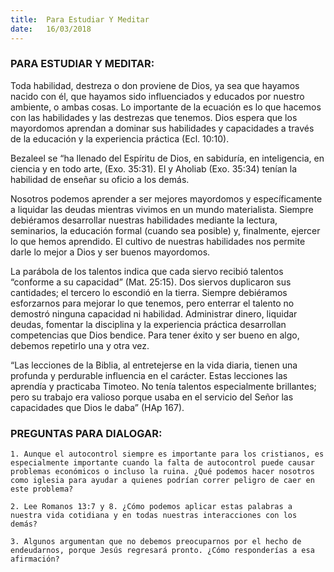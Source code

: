 ```yaml
---
title:  Para Estudiar Y Meditar
date:   16/03/2018
---
```


### PARA ESTUDIAR Y MEDITAR:

Toda habilidad, destreza o don proviene de Dios, ya sea que hayamos nacido con él, que hayamos sido influenciados y educados por nuestro ambiente, o ambas cosas. Lo importante de la ecuación es lo que hacemos con las habilidades y las destrezas que tenemos. Dios espera que los mayordomos aprendan a dominar sus habilidades y capacidades a través de la educación y la experiencia práctica (Ecl. 10:10). 

Bezaleel se “ha llenado del Espíritu de Dios, en sabiduría, en inteligencia, en ciencia y en todo arte, (Exo. 35:31). El y Aholiab (Exo. 35:34) tenían la habilidad de enseñar su oficio a los demás.

Nosotros podemos aprender a ser mejores mayordomos y específicamente a liquidar las deudas mientras vivimos en un mundo materialista. Siempre debiéramos desarrollar nuestras habilidades mediante la lectura, seminarios, la educación formal (cuando sea posible) y, finalmente, ejercer lo que hemos aprendido. El cultivo de nuestras habilidades nos permite darle lo mejor a Dios y ser buenos mayordomos. 

La parábola de los talentos indica que cada siervo recibió talentos “conforme a su capacidad” (Mat. 25:15). Dos siervos duplicaron sus cantidades; el tercero lo escondió en la tierra. Siempre debiéramos esforzarnos para mejorar lo que tenemos, pero enterrar el talento no demostró ninguna capacidad ni habilidad. Administrar dinero, liquidar deudas, fomentar la disciplina y la experiencia práctica desarrollan competencias que Dios bendice. Para tener éxito y ser bueno en algo, debemos repetirlo una y otra vez.

“Las lecciones de la Biblia, al entretejerse en la vida diaria, tienen una profunda y perdurable influencia en el carácter. Estas lecciones las aprendía y practicaba Timoteo. No tenía talentos especialmente brillantes; pero su trabajo era valioso porque usaba en el servicio del Señor las capacidades que Dios le daba” (HAp 167). 

### PREGUNTAS PARA DIALOGAR:

`1. Aunque el autocontrol siempre es importante para los cristianos, es especialmente importante cuando la falta de autocontrol puede causar problemas económicos o incluso la ruina. ¿Qué podemos hacer nosotros como iglesia para ayudar a quienes podrían correr peligro de caer en este problema?`

`2. Lee Romanos 13:7 y 8. ¿Cómo podemos aplicar estas palabras a nuestra vida cotidiana y en todas nuestras interacciones con los demás?`
 
`3. Algunos argumentan que no debemos preocuparnos por el hecho de endeudarnos, porque Jesús regresará pronto. ¿Cómo responderías a esa afirmación?`